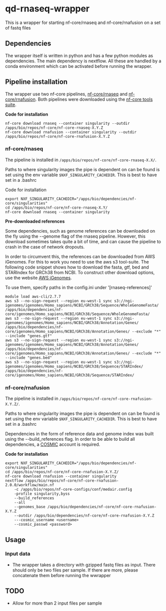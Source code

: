 # qd-rnaseq-wrapper
This is a wrapper for starting nf-core/rnaseq and nf-core/rnafusion on a set of fastq files

## Dependencies
The wrapper itself is written in python and has a few python modules as dependencies. The main dependency is nextflow.
All these are handled by a conda environment which can be activated before running the wrapper.

## Pipeline installation
The wrapper use two nf-core pipelines, [nf-core/rnaseq](https://nf-co.re/rnaseq) and [nf-core/rnafusion](https://nf-co.re/rnafusion/2.0.0).
Both pipelines were downloaded using the [nf-core tools suite](https://nf-co.re/tools/).

**Code for installation**
```
nf-core download rnaseq --container singularity --outdir /apps/bio/repos/nf-core/nf-core-rnaseq-X.Y.Z
nf-core download rnafusion --container singularity --outdir /apps/bio/repos/nf-core/nf-core-rnafusion-X.Y.Z
```

### nf-core/rnaseq

The pipeline is installed in `/apps/bio/repos/nf-core/nf-core-rnaseq-X.X/`.

Paths to where singularity images the pipe is dependent on can be found is set
using the env variable `$NXF_SINGULARITY_CACHEDIR`. This is best to have set in a .bashrc

Code for installation

```
export NXF_SINGULARITY_CACHEDIR="/apps/bio/dependencies/nf-core/singularities"
cd /apps/bio/repos/nf-core/nf-core-rnaseq-X.Y/
nf-core download rnaseq --container singularity
```

**Pre-downloaded references**

Some dependencies, such as genome references can be downloaded on the fly using the 
--genome flag of the rnaseq pipeline. However, this download sometimes takes quite a bit of time, and can cause
the pipeline to crash in the case of network dropouts.

In order to circumvent this, the references can be downloaded from AWS iGenomes. For this to work you need to
use the aws s3 tool-suite. The following code snippet shows how to download the fasta, gtf, bed and STARIndex 
for GRCh38 from NCBI. To construct other download options, use the website [AWS iGenomes](https://ewels.github.io/AWS-iGenomes/).

To use them, specify paths in the config.ini under '[rnaseq-references]'

```
module load aws-cli/2.7.7
aws s3 --no-sign-request --region eu-west-1 sync s3://ngi-igenomes/igenomes/Homo_sapiens/NCBI/GRCh38/Sequence/WholeGenomeFasta/ /apps/bio/dependencies/nf-core/igenomes/Homo_sapiens/NCBI/GRCh38/Sequence/WholeGenomeFasta/
aws s3 --no-sign-request --region eu-west-1 sync s3://ngi-igenomes/igenomes/Homo_sapiens/NCBI/GRCh38/Annotation/Genes/ /apps/bio/dependencies/nf-core/igenomes/Homo_sapiens/NCBI/GRCh38/Annotation/Genes/ --exclude "*" --include "genes.gtf"
aws s3 --no-sign-request --region eu-west-1 sync s3://ngi-igenomes/igenomes/Homo_sapiens/NCBI/GRCh38/Annotation/Genes/ /apps/bio/dependencies/nf-core/igenomes/Homo_sapiens/NCBI/GRCh38/Annotation/Genes/ --exclude "*" --include "genes.bed"
aws s3 --no-sign-request --region eu-west-1 sync s3://ngi-igenomes/igenomes/Homo_sapiens/NCBI/GRCh38/Sequence/STARIndex/ /apps/bio/dependencies/nf-core/igenomes/Homo_sapiens/NCBI/GRCh38/Sequence/STARIndex/
```

### nf-core/rnafusion
The pipeline is installed in `/apps/bio/repos/nf-core/nf-core-rnafusion-X.Y.Z/`.

Paths to where singularity images the pipe is dependent on can be found is set
using the env variable `$NXF_SINGULARITY_CACHEDIR`. This is best to have set in a .bashrc

Dependencies in the form of reference data and genome index was built using the --build_references flag. 
In order to be able to build all dependencies, a [COSMIC](https://cancer.sanger.ac.uk/cosmic/) account is required.

**Code for installation**

```
export NXF_SINGULARITY_CACHEDIR="/apps/bio/dependencies/nf-core/singularities"
cd /apps/bio/repos/nf-core/nf-core-rnafusion-X.Y.Z/
nf-core download rnafusion --container singularity
nextflow /apps/bio/repos/nf-core/nf-core-rnafusion-2.0.0/workflow/main.nf 
    -c /apps/bio/repos/nf-core-configs/conf/medair.config 
    -profile singularity,byss 
    --build_references 
    --all
    --genomes_base /apps/bio/dependencies/nf-core/nf-core-rnafusion-X.Y.Z
    --outdir /apps/bio/dependencies/nf-core/nf-core-rnafusion-X.Y.Z
    ---cosmic_username <username>
    --cosmic_passwd <password>  
```

## Usage
### Input data
* The wrapper takes a directory with gzipped fastq files as input. There should only be two files per sample. If there are more, please concatenate them before running the wwrapper


## TODO
* Allow for more than 2 input files per sample